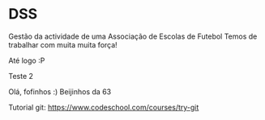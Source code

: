 DSS
===

Gestão da actividade de uma Associação de Escolas de Futebol
Temos de trabalhar com muita muita força!

Até logo :P

Teste 2

Olá, fofinhos :) Beijinhos da 63

Tutorial git: https://www.codeschool.com/courses/try-git
